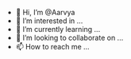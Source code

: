 - 👋 Hi, I’m @Aarvya
- 👀 I’m interested in ...
- 🌱 I’m currently learning ...
- 💞️ I’m looking to collaborate on ...
- 📫 How to reach me ...

<!---
Aarvya/Aarvya is a ✨ special ✨ repository because its `README.md` (this file) appears on your GitHub profile.
You can click the Preview link to take a look at your changes.
--->
